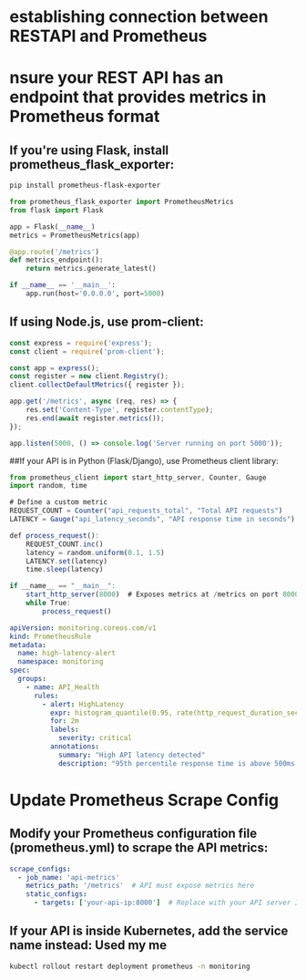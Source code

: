# establishing connection between RESTAPI and Prometheus 
# nsure your REST API has an endpoint that provides metrics in Prometheus format


## If you're using Flask, install prometheus_flask_exporter:
```sh
pip install prometheus-flask-exporter
```
``` py
from prometheus_flask_exporter import PrometheusMetrics
from flask import Flask

app = Flask(__name__)
metrics = PrometheusMetrics(app)

@app.route('/metrics')
def metrics_endpoint():
    return metrics.generate_latest()

if __name__ == '__main__':
    app.run(host='0.0.0.0', port=5000)

```
## If using Node.js, use prom-client:
``` js
const express = require('express');
const client = require('prom-client');

const app = express();
const register = new client.Registry();
client.collectDefaultMetrics({ register });

app.get('/metrics', async (req, res) => {
    res.set('Content-Type', register.contentType);
    res.end(await register.metrics());
});

app.listen(5000, () => console.log('Server running on port 5000'));

```
##If your API is in Python (Flask/Django), use Prometheus client library:
```js
from prometheus_client import start_http_server, Counter, Gauge
import random, time

# Define a custom metric
REQUEST_COUNT = Counter("api_requests_total", "Total API requests")
LATENCY = Gauge("api_latency_seconds", "API response time in seconds")

def process_request():
    REQUEST_COUNT.inc()
    latency = random.uniform(0.1, 1.5)
    LATENCY.set(latency)
    time.sleep(latency)

if __name__ == "__main__":
    start_http_server(8000)  # Exposes metrics at /metrics on port 8000
    while True:
        process_request()

```



```yaml
apiVersion: monitoring.coreos.com/v1
kind: PrometheusRule
metadata:
  name: high-latency-alert
  namespace: monitoring
spec:
  groups:
    - name: API_Health
      rules:
        - alert: HighLatency
          expr: histogram_quantile(0.95, rate(http_request_duration_seconds_bucket[5m])) > 0.5
          for: 2m
          labels:
            severity: critical
          annotations:
            summary: "High API latency detected"
            description: "95th percentile response time is above 500ms."
```
# Update Prometheus Scrape Config
## Modify your Prometheus configuration file (prometheus.yml) to scrape the API metrics:
``` yml
scrape_configs:
  - job_name: 'api-metrics'
    metrics_path: '/metrics'  # API must expose metrics here
    static_configs:
      - targets: ['your-api-ip:8000']  # Replace with your API server IP & port
```

## If your API is inside Kubernetes, add the service name instead: Used my me 
``` sh
kubectl rollout restart deployment prometheus -n monitoring

```
